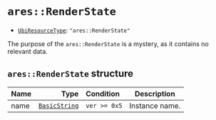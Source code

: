 # `ares::RenderState`

- [`UbiResourceType`](./index.md#ubiresourcetype-string): `"ares::RenderState"`

The purpose of the `ares::RenderState` is a mystery, as it contains no relevant data.

## `ares::RenderState` structure

| Name | Type | Condition | Description |
| :-- | --: | :-- | --- |
| name | [`BasicString`](../base.md#basicstring-structure) | `ver >= 0x5` | Instance name. |
